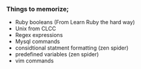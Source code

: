 ### Things to memorize;
- Ruby booleans (From Learn Ruby the hard way)
- Unix from CLCC
- Regex expressions
- Mysql commands
- considtional statment formatting (zen spider)
- predefined variables (zen spider)
- vim commands